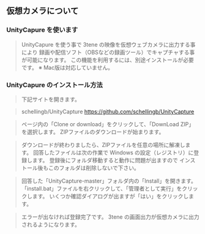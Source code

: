 ## 仮想カメラについて

### UnityCapure を使います

>UnityCapure を使う事で 3tene の映像を仮想ウェブカメラに出力する事により
>録画や配信ソフト（OBSなどの録画ツール）でキャプチャする事が可能になります。
>この機能を利用するには、別途インストールが必要です。
>※ Mac版は対応していません。


### UnityCapure のインストール方法

>下記サイトを開きます。

>schellingb/UnityCapture
>https://github.com/schellingb/UnityCapture

>ページ内の「Clone or download」をクリックして、「DownLoad ZIP」を選択します。
>ZIPファイルのダウンロードが始まります。

>ダウンロードが終わりましたら、ZIPファイルを任意の場所に解凍します。
>回答したファイルは次の作業で Windows の設定（レジストリ）に登録します。
>登録後にフォルダ移動すると動作に問題が出ますので
>インストール後もこのフォルダは削除しないで下さい。

>回答した「UnityCapture-master」フォルダ内の「Install」を開きます。
>「install.bat」ファイルを右クリックして、「管理者として実行」をクリックします。
>いくつか確認ダイアログが出ますが「はい」をクリックします。

>エラーが出なければ登録完了です。
>3tene の画面出力が仮想カメラに出力されるようになります。


